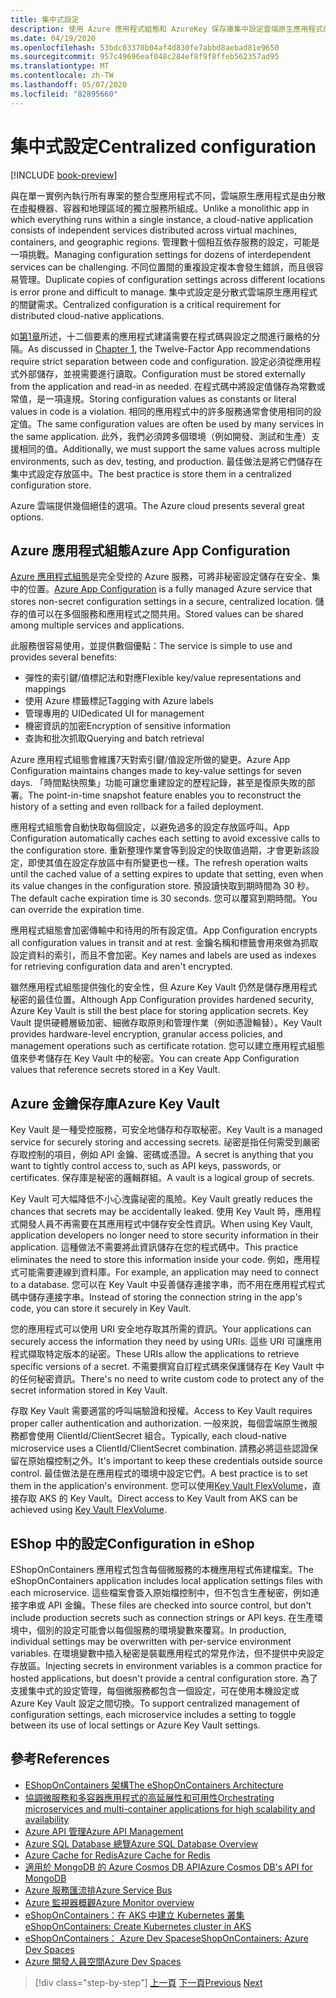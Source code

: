 ```yaml
---
title: 集中式設定
description: 使用 Azure 應用程式組態和 AzureKey 保存庫集中設定雲端原生應用程式的設定。
ms.date: 04/19/2020
ms.openlocfilehash: 53bdc03370b04af4d830fe7abbd8aebad81e9650
ms.sourcegitcommit: 957c49696eaf048c284ef8f9f8ffeb562357ad95
ms.translationtype: MT
ms.contentlocale: zh-TW
ms.lasthandoff: 05/07/2020
ms.locfileid: "82895660"
---
```

# <a name="centralized-configuration"></a><span data-ttu-id="da550-103">集中式設定</span><span class="sxs-lookup"><span data-stu-id="da550-103">Centralized configuration</span></span>

[!INCLUDE [book-preview](../../../includes/book-preview.md)]

<span data-ttu-id="da550-104">與在單一實例內執行所有專案的整合型應用程式不同，雲端原生應用程式是由分散在虛擬機器、容器和地理區域的獨立服務所組成。</span><span class="sxs-lookup"><span data-stu-id="da550-104">Unlike a monolithic app in which everything runs within a single instance, a cloud-native application consists of independent services distributed across virtual machines, containers, and geographic regions.</span></span> <span data-ttu-id="da550-105">管理數十個相互依存服務的設定，可能是一項挑戰。</span><span class="sxs-lookup"><span data-stu-id="da550-105">Managing configuration settings for dozens of interdependent services can be challenging.</span></span> <span data-ttu-id="da550-106">不同位置間的重複設定複本會發生錯誤，而且很容易管理。</span><span class="sxs-lookup"><span data-stu-id="da550-106">Duplicate copies of configuration settings across different locations is error prone and difficult to manage.</span></span> <span data-ttu-id="da550-107">集中式設定是分散式雲端原生應用程式的關鍵需求。</span><span class="sxs-lookup"><span data-stu-id="da550-107">Centralized configuration is a critical requirement for distributed cloud-native applications.</span></span>

<span data-ttu-id="da550-108">如[第1章](introduction.md)所述，十二個要素的應用程式建議需要在程式碼與設定之間進行嚴格的分隔。</span><span class="sxs-lookup"><span data-stu-id="da550-108">As discussed in [Chapter 1](introduction.md), the Twelve-Factor App recommendations require strict separation between code and configuration.</span></span> <span data-ttu-id="da550-109">設定必須從應用程式外部儲存，並視需要進行讀取。</span><span class="sxs-lookup"><span data-stu-id="da550-109">Configuration must be stored externally from the application and read-in as needed.</span></span> <span data-ttu-id="da550-110">在程式碼中將設定值儲存為常數或常值，是一項違規。</span><span class="sxs-lookup"><span data-stu-id="da550-110">Storing configuration values as constants or literal values in code is a violation.</span></span> <span data-ttu-id="da550-111">相同的應用程式中的許多服務通常會使用相同的設定值。</span><span class="sxs-lookup"><span data-stu-id="da550-111">The same configuration values are often be used by many services in the same application.</span></span> <span data-ttu-id="da550-112">此外，我們必須跨多個環境（例如開發、測試和生產）支援相同的值。</span><span class="sxs-lookup"><span data-stu-id="da550-112">Additionally, we must support the same values across multiple environments, such as dev, testing, and production.</span></span> <span data-ttu-id="da550-113">最佳做法是將它們儲存在集中式設定存放區中。</span><span class="sxs-lookup"><span data-stu-id="da550-113">The best practice is store them in a centralized configuration store.</span></span>

<span data-ttu-id="da550-114">Azure 雲端提供幾個絕佳的選項。</span><span class="sxs-lookup"><span data-stu-id="da550-114">The Azure cloud presents several great options.</span></span>

## <a name="azure-app-configuration"></a><span data-ttu-id="da550-115">Azure 應用程式組態</span><span class="sxs-lookup"><span data-stu-id="da550-115">Azure App Configuration</span></span>

<span data-ttu-id="da550-116">[Azure 應用程式組態](https://docs.microsoft.com/azure/azure-app-configuration/overview)是完全受控的 Azure 服務，可將非秘密設定儲存在安全、集中的位置。</span><span class="sxs-lookup"><span data-stu-id="da550-116">[Azure App Configuration](https://docs.microsoft.com/azure/azure-app-configuration/overview) is a fully managed Azure service that stores non-secret configuration settings in a secure, centralized location.</span></span> <span data-ttu-id="da550-117">儲存的值可以在多個服務和應用程式之間共用。</span><span class="sxs-lookup"><span data-stu-id="da550-117">Stored values can be shared among multiple services and applications.</span></span>

<span data-ttu-id="da550-118">此服務很容易使用，並提供數個優點：</span><span class="sxs-lookup"><span data-stu-id="da550-118">The service is simple to use and provides several benefits:</span></span>

- <span data-ttu-id="da550-119">彈性的索引鍵/值標記法和對應</span><span class="sxs-lookup"><span data-stu-id="da550-119">Flexible key/value representations and mappings</span></span>
- <span data-ttu-id="da550-120">使用 Azure 標籤標記</span><span class="sxs-lookup"><span data-stu-id="da550-120">Tagging with Azure labels</span></span>
- <span data-ttu-id="da550-121">管理專用的 UI</span><span class="sxs-lookup"><span data-stu-id="da550-121">Dedicated UI for management</span></span>
- <span data-ttu-id="da550-122">機密資訊的加密</span><span class="sxs-lookup"><span data-stu-id="da550-122">Encryption of sensitive information</span></span>
- <span data-ttu-id="da550-123">查詢和批次抓取</span><span class="sxs-lookup"><span data-stu-id="da550-123">Querying and batch retrieval</span></span>

<span data-ttu-id="da550-124">Azure 應用程式組態會維護7天對索引鍵/值設定所做的變更。</span><span class="sxs-lookup"><span data-stu-id="da550-124">Azure App Configuration maintains changes made to key-value settings for seven days.</span></span> <span data-ttu-id="da550-125">「時間點快照集」功能可讓您重建設定的歷程記錄，甚至是復原失敗的部署。</span><span class="sxs-lookup"><span data-stu-id="da550-125">The point-in-time snapshot feature enables you to reconstruct the history of a setting and even rollback for a failed deployment.</span></span>

<span data-ttu-id="da550-126">應用程式組態會自動快取每個設定，以避免過多的設定存放區呼叫。</span><span class="sxs-lookup"><span data-stu-id="da550-126">App Configuration automatically caches each setting to avoid excessive calls to the configuration store.</span></span> <span data-ttu-id="da550-127">重新整理作業會等到設定的快取值過期，才會更新該設定，即使其值在設定存放區中有所變更也一樣。</span><span class="sxs-lookup"><span data-stu-id="da550-127">The refresh operation waits until the cached value of a setting expires to update that setting, even when its value changes in the configuration store.</span></span> <span data-ttu-id="da550-128">預設讀快取到期時間為 30 秒。</span><span class="sxs-lookup"><span data-stu-id="da550-128">The default cache expiration time is 30 seconds.</span></span> <span data-ttu-id="da550-129">您可以覆寫到期時間。</span><span class="sxs-lookup"><span data-stu-id="da550-129">You can override the expiration time.</span></span>

<span data-ttu-id="da550-130">應用程式組態會加密傳輸中和待用的所有設定值。</span><span class="sxs-lookup"><span data-stu-id="da550-130">App Configuration encrypts all configuration values in transit and at rest.</span></span> <span data-ttu-id="da550-131">金鑰名稱和標籤會用來做為抓取設定資料的索引，而且不會加密。</span><span class="sxs-lookup"><span data-stu-id="da550-131">Key names and labels are used as indexes for retrieving configuration data and aren't encrypted.</span></span>

<span data-ttu-id="da550-132">雖然應用程式組態提供強化的安全性，但 Azure Key Vault 仍然是儲存應用程式秘密的最佳位置。</span><span class="sxs-lookup"><span data-stu-id="da550-132">Although App Configuration provides hardened security, Azure Key Vault is still the best place for storing application secrets.</span></span> <span data-ttu-id="da550-133">Key Vault 提供硬體層級加密、細微存取原則和管理作業（例如憑證輪替）。</span><span class="sxs-lookup"><span data-stu-id="da550-133">Key Vault provides hardware-level encryption, granular access policies, and management operations such as certificate rotation.</span></span> <span data-ttu-id="da550-134">您可以建立應用程式組態值來參考儲存在 Key Vault 中的秘密。</span><span class="sxs-lookup"><span data-stu-id="da550-134">You can create App Configuration values that reference secrets stored in a Key Vault.</span></span>

## <a name="azure-key-vault"></a><span data-ttu-id="da550-135">Azure 金鑰保存庫</span><span class="sxs-lookup"><span data-stu-id="da550-135">Azure Key Vault</span></span>

<span data-ttu-id="da550-136">Key Vault 是一種受控服務，可安全地儲存和存取秘密。</span><span class="sxs-lookup"><span data-stu-id="da550-136">Key Vault is a managed service for securely storing and accessing secrets.</span></span> <span data-ttu-id="da550-137">祕密是指任何需受到嚴密存取控制的項目，例如 API 金鑰、密碼或憑證。</span><span class="sxs-lookup"><span data-stu-id="da550-137">A secret is anything that you want to tightly control access to, such as API keys, passwords, or certificates.</span></span> <span data-ttu-id="da550-138">保存庫是秘密的邏輯群組。</span><span class="sxs-lookup"><span data-stu-id="da550-138">A vault is a logical group of secrets.</span></span>

<span data-ttu-id="da550-139">Key Vault 可大幅降低不小心洩露祕密的風險。</span><span class="sxs-lookup"><span data-stu-id="da550-139">Key Vault greatly reduces the chances that secrets may be accidentally leaked.</span></span> <span data-ttu-id="da550-140">使用 Key Vault 時，應用程式開發人員不再需要在其應用程式中儲存安全性資訊。</span><span class="sxs-lookup"><span data-stu-id="da550-140">When using Key Vault, application developers no longer need to store security information in their application.</span></span> <span data-ttu-id="da550-141">這種做法不需要將此資訊儲存在您的程式碼中。</span><span class="sxs-lookup"><span data-stu-id="da550-141">This practice eliminates the need to store this information inside your code.</span></span> <span data-ttu-id="da550-142">例如，應用程式可能需要連線到資料庫。</span><span class="sxs-lookup"><span data-stu-id="da550-142">For example, an application may need to connect to a database.</span></span> <span data-ttu-id="da550-143">您可以在 Key Vault 中妥善儲存連接字串，而不用在應用程式程式碼中儲存連接字串。</span><span class="sxs-lookup"><span data-stu-id="da550-143">Instead of storing the connection string in the app's code, you can store it securely in Key Vault.</span></span>

<span data-ttu-id="da550-144">您的應用程式可以使用 URI 安全地存取其所需的資訊。</span><span class="sxs-lookup"><span data-stu-id="da550-144">Your applications can securely access the information they need by using URIs.</span></span> <span data-ttu-id="da550-145">這些 URI 可讓應用程式擷取特定版本的祕密。</span><span class="sxs-lookup"><span data-stu-id="da550-145">These URIs allow the applications to retrieve specific versions of a secret.</span></span> <span data-ttu-id="da550-146">不需要撰寫自訂程式碼來保護儲存在 Key Vault 中的任何秘密資訊。</span><span class="sxs-lookup"><span data-stu-id="da550-146">There's no need to write custom code to protect any of the secret information stored in Key Vault.</span></span>

<span data-ttu-id="da550-147">存取 Key Vault 需要適當的呼叫端驗證和授權。</span><span class="sxs-lookup"><span data-stu-id="da550-147">Access to Key Vault requires proper caller authentication and authorization.</span></span> <span data-ttu-id="da550-148">一般來說，每個雲端原生微服務都會使用 ClientId/ClientSecret 組合。</span><span class="sxs-lookup"><span data-stu-id="da550-148">Typically, each cloud-native microservice uses a ClientId/ClientSecret combination.</span></span> <span data-ttu-id="da550-149">請務必將這些認證保留在原始檔控制之外。</span><span class="sxs-lookup"><span data-stu-id="da550-149">It's important to keep these credentials outside source control.</span></span> <span data-ttu-id="da550-150">最佳做法是在應用程式的環境中設定它們。</span><span class="sxs-lookup"><span data-stu-id="da550-150">A best practice is to set them in  the application's environment.</span></span> <span data-ttu-id="da550-151">您可以使用[Key Vault FlexVolume](https://github.com/Azure/kubernetes-keyvault-flexvol)，直接存取 AKS 的 Key Vault。</span><span class="sxs-lookup"><span data-stu-id="da550-151">Direct access to Key Vault from AKS can be achieved using [Key Vault FlexVolume](https://github.com/Azure/kubernetes-keyvault-flexvol).</span></span>

## <a name="configuration-in-eshop"></a><span data-ttu-id="da550-152">EShop 中的設定</span><span class="sxs-lookup"><span data-stu-id="da550-152">Configuration in eShop</span></span>

<span data-ttu-id="da550-153">EShopOnContainers 應用程式包含每個微服務的本機應用程式佈建檔案。</span><span class="sxs-lookup"><span data-stu-id="da550-153">The eShopOnContainers application includes local application settings files with each microservice.</span></span> <span data-ttu-id="da550-154">這些檔案會簽入原始檔控制中，但不包含生產秘密，例如連接字串或 API 金鑰。</span><span class="sxs-lookup"><span data-stu-id="da550-154">These files are checked into source control, but don't include production secrets such as connection strings or API keys.</span></span> <span data-ttu-id="da550-155">在生產環境中，個別的設定可能會以每個服務的環境變數來覆寫。</span><span class="sxs-lookup"><span data-stu-id="da550-155">In production, individual settings may be overwritten with per-service environment variables.</span></span> <span data-ttu-id="da550-156">在環境變數中插入秘密是裝載應用程式的常見作法，但不提供中央設定存放區。</span><span class="sxs-lookup"><span data-stu-id="da550-156">Injecting secrets in environment variables is a common practice for hosted applications, but doesn't provide a central configuration store.</span></span> <span data-ttu-id="da550-157">為了支援集中式的設定管理，每個微服務都包含一個設定，可在使用本機設定或 Azure Key Vault 設定之間切換。</span><span class="sxs-lookup"><span data-stu-id="da550-157">To support centralized management of configuration settings, each microservice includes a setting to toggle between its use of local settings or Azure Key Vault settings.</span></span>

## <a name="references"></a><span data-ttu-id="da550-158">參考</span><span class="sxs-lookup"><span data-stu-id="da550-158">References</span></span>

- [<span data-ttu-id="da550-159">EShopOnContainers 架構</span><span class="sxs-lookup"><span data-stu-id="da550-159">The eShopOnContainers Architecture</span></span>](https://github.com/dotnet-architecture/eShopOnContainers/wiki/Architecture)
- [<span data-ttu-id="da550-160">協調微服務和多容器應用程式的高延展性和可用性</span><span class="sxs-lookup"><span data-stu-id="da550-160">Orchestrating microservices and multi-container applications for high scalability and availability</span></span>](https://docs.microsoft.com/dotnet/architecture/microservices/architect-microservice-container-applications/scalable-available-multi-container-microservice-applications)
- [<span data-ttu-id="da550-161">Azure API 管理</span><span class="sxs-lookup"><span data-stu-id="da550-161">Azure API Management</span></span>](https://docs.microsoft.com/azure/api-management/api-management-key-concepts)
- [<span data-ttu-id="da550-162">Azure SQL Database 總覽</span><span class="sxs-lookup"><span data-stu-id="da550-162">Azure SQL Database Overview</span></span>](https://docs.microsoft.com/azure/sql-database/sql-database-technical-overview)
- [<span data-ttu-id="da550-163">Azure Cache for Redis</span><span class="sxs-lookup"><span data-stu-id="da550-163">Azure Cache for Redis</span></span>](https://azure.microsoft.com/services/cache/)
- [<span data-ttu-id="da550-164">適用於 MongoDB 的 Azure Cosmos DB API</span><span class="sxs-lookup"><span data-stu-id="da550-164">Azure Cosmos DB's API for MongoDB</span></span>](https://docs.microsoft.com/azure/cosmos-db/mongodb-introduction)
- [<span data-ttu-id="da550-165">Azure 服務匯流排</span><span class="sxs-lookup"><span data-stu-id="da550-165">Azure Service Bus</span></span>](https://docs.microsoft.com/azure/service-bus-messaging/service-bus-messaging-overview)
- [<span data-ttu-id="da550-166">Azure 監視器概觀</span><span class="sxs-lookup"><span data-stu-id="da550-166">Azure Monitor overview</span></span>](https://docs.microsoft.com/azure/azure-monitor/overview)
- <span data-ttu-id="da550-167">[eShopOnContainers：在 AKS 中建立 Kubernetes 叢集](https://github.com/dotnet-architecture/eShopOnContainers/wiki/Deploy-to-Azure-Kubernetes-Service-(AKS)#create-kubernetes-cluster-in-aks)</span><span class="sxs-lookup"><span data-stu-id="da550-167">[eShopOnContainers: Create Kubernetes cluster in AKS](https://github.com/dotnet-architecture/eShopOnContainers/wiki/Deploy-to-Azure-Kubernetes-Service-(AKS)#create-kubernetes-cluster-in-aks)</span></span>
- [<span data-ttu-id="da550-168">eShopOnContainers： Azure Dev Spaces</span><span class="sxs-lookup"><span data-stu-id="da550-168">eShopOnContainers: Azure Dev Spaces</span></span>](https://github.com/dotnet-architecture/eShopOnContainers/wiki/Azure-Dev-Spaces)
- [<span data-ttu-id="da550-169">Azure 開發人員空間</span><span class="sxs-lookup"><span data-stu-id="da550-169">Azure Dev Spaces</span></span>](https://docs.microsoft.com/azure/dev-spaces/about)

>[!div class="step-by-step"]
><span data-ttu-id="da550-170">[上一頁](deploy-eshoponcontainers-azure.md)
>[下一頁](scale-applications.md)</span><span class="sxs-lookup"><span data-stu-id="da550-170">[Previous](deploy-eshoponcontainers-azure.md)
[Next](scale-applications.md)</span></span>
